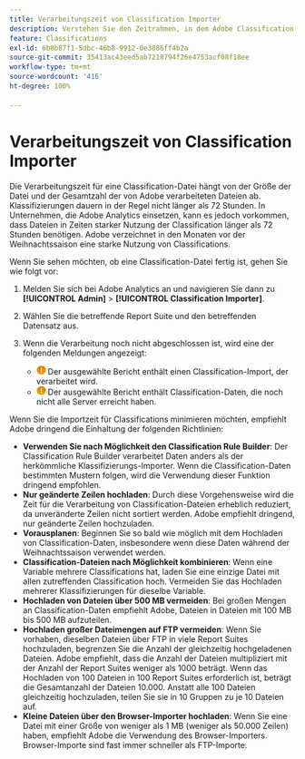 ```yaml
---
title: Verarbeitungszeit von Classification Importer
description: Verstehen Sie den Zeitrahmen, in dem Adobe Classification-Dateien verarbeitet, und wie Sie die Verarbeitungszeit minimieren.
feature: Classifications
exl-id: 6b8b87f1-5dbc-46b8-9912-0e3086ff4b2a
source-git-commit: 35413ac43eed5ab7218794f26e4753acf08f18ee
workflow-type: tm+mt
source-wordcount: '416'
ht-degree: 100%

---
```


# Verarbeitungszeit von Classification Importer

Die Verarbeitungszeit für eine Classification-Datei hängt von der Größe der Datei und der Gesamtzahl der von Adobe verarbeiteten Dateien ab. Klassifizierungen dauern in der Regel nicht länger als 72 Stunden. In Unternehmen, die Adobe Analytics einsetzen, kann es jedoch vorkommen, dass Dateien in Zeiten starker Nutzung der Classification länger als 72 Stunden benötigen. Adobe verzeichnet in den Monaten vor der Weihnachtssaison eine starke Nutzung von Classifications.

Wenn Sie sehen möchten, ob eine Classification-Datei fertig ist, gehen Sie wie folgt vor:

1. Melden Sie sich bei Adobe Analytics an und navigieren Sie dann zu **[!UICONTROL Admin]** > **[!UICONTROL Classification Importer]**.
2. Wählen Sie die betreffende Report Suite und den betreffenden Datensatz aus.
3. Wenn die Verarbeitung noch nicht abgeschlossen ist, wird eine der folgenden Meldungen angezeigt:

   * ![Hinweis](assets/icon_notice_notice.gif) Der ausgewählte Bericht enthält einen Classification-Import, der verarbeitet wird.
   * ![Hinweis](assets/icon_notice_notice.gif) Der ausgewählte Bericht enthält Classification-Daten, die noch nicht alle Server erreicht haben.

Wenn Sie die Importzeit für Classifications minimieren möchten, empfiehlt Adobe dringend die Einhaltung der folgenden Richtlinien:

* **Verwenden Sie nach Möglichkeit den Classification Rule Builder**: Der Classification Rule Builder verarbeitet Daten anders als der herkömmliche Klassifizierungs-Importer. Wenn die Classification-Daten bestimmten Mustern folgen, wird die Verwendung dieser Funktion dringend empfohlen.
* **Nur geänderte Zeilen hochladen**: Durch diese Vorgehensweise wird die Zeit für die Verarbeitung von Classification-Dateien erheblich reduziert, da unveränderte Zeilen nicht sortiert werden. Adobe empfiehlt dringend, nur geänderte Zeilen hochzuladen.
* **Vorausplanen**: Beginnen Sie so bald wie möglich mit dem Hochladen von Classification-Daten, insbesondere wenn diese Daten während der Weihnachtssaison verwendet werden.
* **Classification-Dateien nach Möglichkeit kombinieren**: Wenn eine Variable mehrere Classifications hat, laden Sie eine einzige Datei mit allen zutreffenden Classification hoch. Vermeiden Sie das Hochladen mehrerer Klassifizierungen für dieselbe Variable.
* **Hochladen von Dateien über 500 MB vermeiden**: Bei großen Mengen an Classification-Daten empfiehlt Adobe, Dateien in Dateien mit 100 MB bis 500 MB aufzuteilen.
* **Hochladen großer Dateimengen auf FTP vermeiden**: Wenn Sie vorhaben, dieselben Dateien über FTP in viele Report Suites hochzuladen, begrenzen Sie die Anzahl der gleichzeitig hochgeladenen Dateien. Adobe empfiehlt, dass die Anzahl der Dateien multipliziert mit der Anzahl der Report Suites weniger als 1000 beträgt. Wenn das Hochladen von 100 Dateien in 100 Report Suites erforderlich ist, beträgt die Gesamtanzahl der Dateien 10.000. Anstatt alle 100 Dateien gleichzeitig hochzuladen, teilen Sie sie in 10 Gruppen zu je 10 Dateien auf.
* **Kleine Dateien über den Browser-Importer hochladen**: Wenn Sie eine Datei mit einer Größe von weniger als 1 MB (weniger als 50.000 Zeilen) haben, empfiehlt Adobe die Verwendung des Browser-Importers. Browser-Importe sind fast immer schneller als FTP-Importe.
